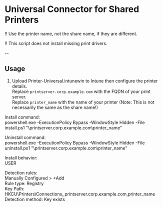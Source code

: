 # Universal Connector for Shared Printers

!! Use the printer name, not the share name, if they are different.

!! This script does not install missing print drivers.

--

## Usage
1. Upload Printer-Universal.intunewin to Intune then configure the printer details.  
Replace `printserver.corp.example.com` with the FQDN of your print server.  
Replace `printer_name` with the name of your printer (Note: This is not necessarily the same as the share name!)  
  
Install command:  
powershell.exe -ExecutionPolicy Bypass -WindowStyle Hidden -File install.ps1 "\\printserver.corp.example.com\printer_name"  
  
Uninstall command:  
powershell.exe -ExecutionPolicy Bypass -WindowStyle Hidden -File uninstall.ps1 "\\printserver.corp.example.com\printer_name"  
  
Install behavior:  
USER  
  
Detection rules:  
Manually Configured > +Add  
Rule type: Registry  
Key Path: HKCU\Printers\Connections\,,printserver.corp.example.com,printer_name  
Detection method: Key exists  
